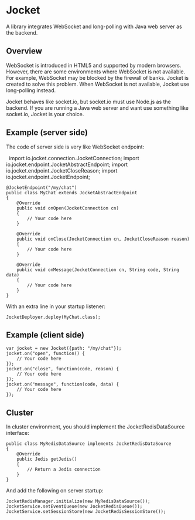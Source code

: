 # Jocket

A library integrates WebSocket and long-polling with Java web server as the backend.

Overview
--------

WebSocket is introduced in HTML5 and supported by modern browsers. However, there are some environments where WebSocket is not available. For example, WebSocket may be blocked by the firewall of banks. Jocket is created to solve this problem. When WebSocket is not available, Jocket use long-polling instead.

Jocket behaves like socket.io, but socket.io must use Node.js as the backend. If you are running a Java web server and want use something like socket.io, Jocket is your choice.

Example (server side)
---------------------

The code of server side is very like WebSocket endpoint:

    import io.jocket.connection.JocketConnection;
    import io.jocket.endpoint.JocketAbstractEndpoint;
    import io.jocket.endpoint.JocketCloseReason;
    import io.jocket.endpoint.JocketEndpoint;

    @JocketEndpoint("/my/chat")
    public class MyChat extends JocketAbstractEndpoint
    {
        @Override
        public void onOpen(JocketConnection cn)
        {
            // Your code here
        }

        @Override
        public void onClose(JocketConnection cn, JocketCloseReason reason)
        {
            // Your code here
        }

        @Override
        public void onMessage(JocketConnection cn, String code, String data)
        {
            // Your code here
        }
    }

With an extra line in your startup listener:

    JocketDeployer.deploy(MyChat.class);

Example (client side)
---------------------

    var jocket = new Jocket({path: "/my/chat"});
    jocket.on("open", function() {
        // Your code here
    });
    jocket.on("close", function(code, reason) {
        // Your code here
    });
    jocket.on("message", function(code, data) {
        // Your code here
    });
    
Cluster
-------

In cluster environment, you should implement the JocketRedisDataSource interface:

    public class MyRedisDataSource implements JocketRedisDataSource
    {
        @Override
        public Jedis getJedis()
        {
            // Return a Jedis connection
        }
    }

And add the following on server startup:

    JocketRedisManager.initialize(new MyRedisDataSource());
    JocketService.setEventQueue(new JocketRedisQueue());
    JocketService.setSessionStore(new JocketRedisSessionStore());
